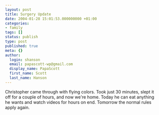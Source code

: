 ```yaml
---
layout: post
title: Surgery Update
date: 2004-01-28 15:01:53.000000000 +01:00
categories:
- family
tags: []
status: publish
type: post
published: true
meta: {}
author:
  login: shanson
  email: papascott-wp@gmail.com
  display_name: PapaScott
  first_name: Scott
  last_name: Hanson
---
```

<p>Christopher came through with flying colors. Took just 30 minutes, slept it off for a couple of hours, and now we're home. Today he can eat anything he wants and watch videos for hours on end. Tomorrow the normal rules apply again.</p>
